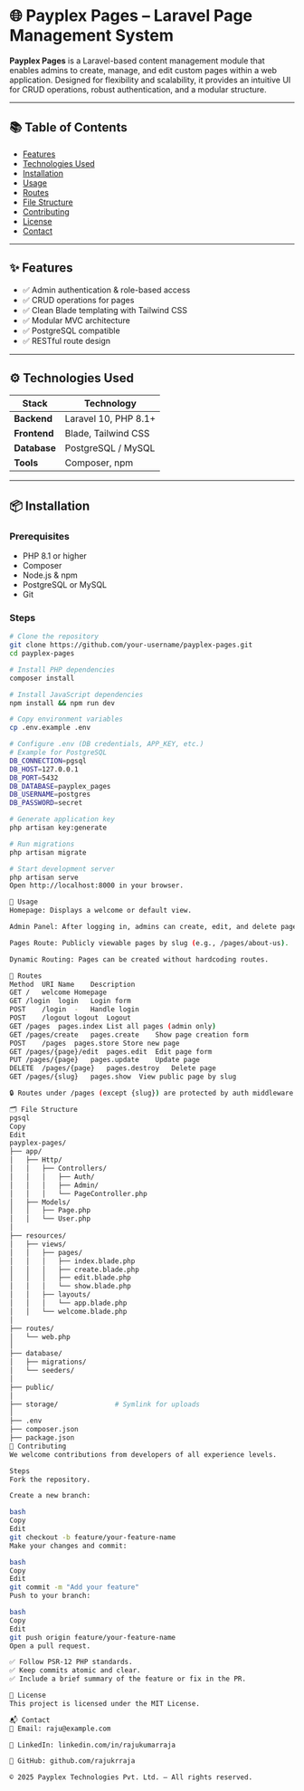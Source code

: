 # 🌐 Payplex Pages – Laravel Page Management System

**Payplex Pages** is a Laravel-based content management module that enables admins to create, manage, and edit custom pages within a web application. Designed for flexibility and scalability, it provides an intuitive UI for CRUD operations, robust authentication, and a modular structure.

---

## 📚 Table of Contents

- [Features](#-features)
- [Technologies Used](#-technologies-used)
- [Installation](#-installation)
- [Usage](#-usage)
- [Routes](#-routes)
- [File Structure](#-file-structure)
- [Contributing](#-contributing)
- [License](#-license)
- [Contact](#-contact)

---

## ✨ Features

- ✅ Admin authentication & role-based access  
- ✅ CRUD operations for pages  
- ✅ Clean Blade templating with Tailwind CSS  
- ✅ Modular MVC architecture  
- ✅ PostgreSQL compatible  
- ✅ RESTful route design  

---

## ⚙️ Technologies Used

| Stack        | Technology              |
|--------------|------------------------|
| **Backend**  | Laravel 10, PHP 8.1+    |
| **Frontend** | Blade, Tailwind CSS     |
| **Database** | PostgreSQL / MySQL      |
| **Tools**    | Composer, npm           |

---

## 📦 Installation

### Prerequisites

- PHP 8.1 or higher  
- Composer  
- Node.js & npm  
- PostgreSQL or MySQL  
- Git  

### Steps

```bash
# Clone the repository
git clone https://github.com/your-username/payplex-pages.git
cd payplex-pages

# Install PHP dependencies
composer install

# Install JavaScript dependencies
npm install && npm run dev

# Copy environment variables
cp .env.example .env

# Configure .env (DB credentials, APP_KEY, etc.)
# Example for PostgreSQL
DB_CONNECTION=pgsql
DB_HOST=127.0.0.1
DB_PORT=5432
DB_DATABASE=payplex_pages
DB_USERNAME=postgres
DB_PASSWORD=secret

# Generate application key
php artisan key:generate

# Run migrations
php artisan migrate

# Start development server
php artisan serve
Open http://localhost:8000 in your browser.

🚀 Usage
Homepage: Displays a welcome or default view.

Admin Panel: After logging in, admins can create, edit, and delete pages.

Pages Route: Publicly viewable pages by slug (e.g., /pages/about-us).

Dynamic Routing: Pages can be created without hardcoding routes.

🔁 Routes
Method	URI	Name	Description
GET	/	welcome	Homepage
GET	/login	login	Login form
POST	/login	-	Handle login
POST	/logout	logout	Logout
GET	/pages	pages.index	List all pages (admin only)
GET	/pages/create	pages.create	Show page creation form
POST	/pages	pages.store	Store new page
GET	/pages/{page}/edit	pages.edit	Edit page form
PUT	/pages/{page}	pages.update	Update page
DELETE	/pages/{page}	pages.destroy	Delete page
GET	/pages/{slug}	pages.show	View public page by slug

🔒 Routes under /pages (except {slug}) are protected by auth middleware.

🗂️ File Structure
pgsql
Copy
Edit
payplex-pages/
├── app/
│   ├── Http/
│   │   ├── Controllers/
│   │   │   ├── Auth/
│   │   │   ├── Admin/
│   │   │   └── PageController.php
│   ├── Models/
│   │   ├── Page.php
│   │   └── User.php
│
├── resources/
│   ├── views/
│   │   ├── pages/
│   │   │   ├── index.blade.php
│   │   │   ├── create.blade.php
│   │   │   ├── edit.blade.php
│   │   │   └── show.blade.php
│   │   ├── layouts/
│   │   │   └── app.blade.php
│   │   └── welcome.blade.php
│
├── routes/
│   └── web.php
│
├── database/
│   ├── migrations/
│   └── seeders/
│
├── public/
│
├── storage/              # Symlink for uploads
│
├── .env
├── composer.json
├── package.json
🤝 Contributing
We welcome contributions from developers of all experience levels.

Steps
Fork the repository.

Create a new branch:

bash
Copy
Edit
git checkout -b feature/your-feature-name
Make your changes and commit:

bash
Copy
Edit
git commit -m "Add your feature"
Push to your branch:

bash
Copy
Edit
git push origin feature/your-feature-name
Open a pull request.

✅ Follow PSR-12 PHP standards.
✅ Keep commits atomic and clear.
✅ Include a brief summary of the feature or fix in the PR.

📄 License
This project is licensed under the MIT License.

📬 Contact
📧 Email: raju@example.com

💼 LinkedIn: linkedin.com/in/rajukumarraja

🐙 GitHub: github.com/rajukrraja

© 2025 Payplex Technologies Pvt. Ltd. – All rights reserved.
